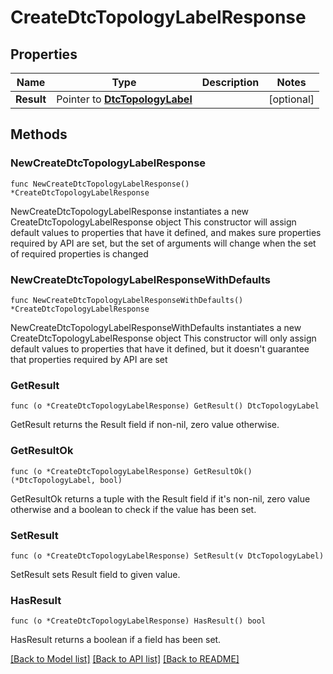 # CreateDtcTopologyLabelResponse

## Properties

Name | Type | Description | Notes
------------ | ------------- | ------------- | -------------
**Result** | Pointer to [**DtcTopologyLabel**](DtcTopologyLabel.md) |  | [optional] 

## Methods

### NewCreateDtcTopologyLabelResponse

`func NewCreateDtcTopologyLabelResponse() *CreateDtcTopologyLabelResponse`

NewCreateDtcTopologyLabelResponse instantiates a new CreateDtcTopologyLabelResponse object
This constructor will assign default values to properties that have it defined,
and makes sure properties required by API are set, but the set of arguments
will change when the set of required properties is changed

### NewCreateDtcTopologyLabelResponseWithDefaults

`func NewCreateDtcTopologyLabelResponseWithDefaults() *CreateDtcTopologyLabelResponse`

NewCreateDtcTopologyLabelResponseWithDefaults instantiates a new CreateDtcTopologyLabelResponse object
This constructor will only assign default values to properties that have it defined,
but it doesn't guarantee that properties required by API are set

### GetResult

`func (o *CreateDtcTopologyLabelResponse) GetResult() DtcTopologyLabel`

GetResult returns the Result field if non-nil, zero value otherwise.

### GetResultOk

`func (o *CreateDtcTopologyLabelResponse) GetResultOk() (*DtcTopologyLabel, bool)`

GetResultOk returns a tuple with the Result field if it's non-nil, zero value otherwise
and a boolean to check if the value has been set.

### SetResult

`func (o *CreateDtcTopologyLabelResponse) SetResult(v DtcTopologyLabel)`

SetResult sets Result field to given value.

### HasResult

`func (o *CreateDtcTopologyLabelResponse) HasResult() bool`

HasResult returns a boolean if a field has been set.


[[Back to Model list]](../README.md#documentation-for-models) [[Back to API list]](../README.md#documentation-for-api-endpoints) [[Back to README]](../README.md)


